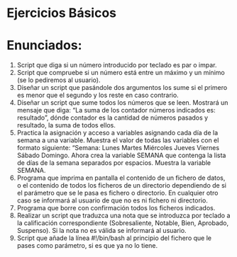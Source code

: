 Ejercicios Básicos
=====================

**Enunciados:**
==========

1. Script que diga si un número introducido por teclado es par o impar.
2. Script que compruebe si un número está entre un máximo y un mínimo (se lo pediremos al usuario).
3. Diseñar un script que pasándole dos argumentos los sume si el primero es menor que el segundo y los reste en caso contrario.
4. Diseñar un script que sume todos los números que se leen. Mostrará un mensaje que diga: “La suma de los contador números indicados es: resultado”, dónde contador es la cantidad de números pasados y resultado, la suma de todos ellos.
5. Practica la asignación y acceso a variables asignando cada día de la semana a una variable. Muestra el valor de todas las variables con el formato siguiente: “Semana: Lunes Martes Miércoles Jueves Viernes Sábado Domingo. Ahora crea la variable SEMANA que contenga la lista de días de la semana separados por espacios. Muestra la variable SEMANA. 
6. Programa que imprima en pantalla el contenido de un fichero de datos, o el contenido de todos los ficheros de un directorio dependiendo de si el parámetro que se le pasa es fichero o directorio. En cualquier otro caso se informará al usuario de que no es ni fichero ni directorio.
7. Programa que borre con confirmación todos los ficheros indicados.
8. Realizar un script que traduzca una nota que se introduzca por teclado a la calificación correspondiente (Sobresaliente, Notable, Bien, Aprobado, Suspenso). Si la nota no es válida se informará al usuario.
9. Script que añade la línea #!/bin/bash al principio del fichero que le pases como parámetro, si es que ya no lo tiene.

